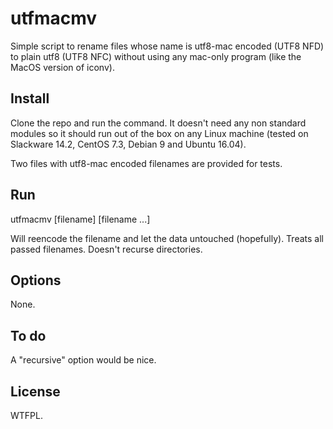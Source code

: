 # utfmacmv

Simple script to rename files whose name is utf8-mac encoded (UTF8 NFD) to plain utf8 (UTF8 NFC) without using any mac-only program (like the MacOS version of iconv).



## Install

Clone the repo and run the command. It doesn't need any non standard modules so it should run out of the box on any Linux machine (tested on Slackware 14.2, CentOS 7.3, Debian 9 and Ubuntu 16.04).

Two files with utf8-mac encoded filenames are provided for tests.

## Run

  utfmacmv [filename] [filename ...]
  
Will reencode the filename and let the data untouched (hopefully). Treats all passed filenames. Doesn't recurse directories.

## Options

None. 

## To do

A "recursive" option would be nice.

## License

WTFPL.
